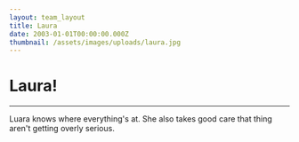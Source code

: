 ```yaml
---
layout: team_layout
title: Laura
date: 2003-01-01T00:00:00.000Z
thumbnail: /assets/images/uploads/laura.jpg
---
```


# Laura!

----

Luara knows where everything's at. She also takes good care that thing aren't getting overly serious.

